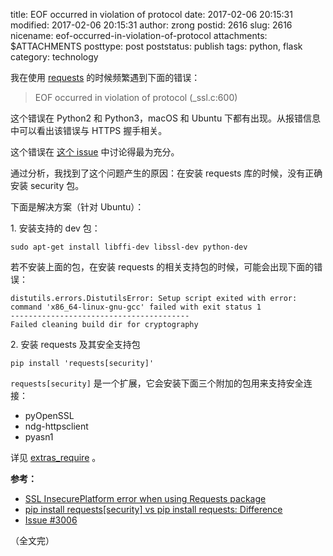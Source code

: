 title: EOF occurred in violation of protocol
date: 2017-02-06 20:15:31
modified: 2017-02-06 20:15:31
author: zrong
postid: 2616
slug: 2616
nicename: eof-occurred-in-violation-of-protocol
attachments: $ATTACHMENTS
posttype: post
poststatus: publish
tags: python, flask
category: technology

我在使用 [requests][1] 的时候频繁遇到下面的错误：

> EOF occurred in violation of protocol (_ssl.c:600)

这个错误在 Python2 和 Python3，macOS 和 Ubuntu 下都有出现。从报错信息中可以看出该错误与 HTTPS 握手相关。

这个错误在 [这个 issue][2] 中讨论得最为充分。

通过分析，我找到了这个问题产生的原因：在安装 requests 库的时候，没有正确安装 security 包。

下面是解决方案（针对 Ubuntu）： <!--more-->

1\. 安装支持的 dev 包：

```
sudo apt-get install libffi-dev libssl-dev python-dev
```

若不安装上面的包，在安装 requests 的相关支持包的时候，可能会出现下面的错误：

```
distutils.errors.DistutilsError: Setup script exited with error: command 'x86_64-linux-gnu-gcc' failed with exit status 1
----------------------------------------
Failed cleaning build dir for cryptography
```

2\. 安装 requests 及其安全支持包

```
pip install 'requests[security]'
```

`requests[security]` 是一个扩展，它会安装下面三个附加的包用来支持安全连接：

- pyOpenSSL
- ndg-httpsclient
- pyasn1

详见 [extras_require][3] 。

**参考：**

- [SSL InsecurePlatform error when using Requests package][4]
- [pip install requests[security] vs pip install requests: Difference][5]
- [Issue #3006][2]

（全文完）


[1]: https://github.com/kennethreitz/requests
[2]: https://github.com/kennethreitz/requests/issues/3006
[3]: https://github.com/kennethreitz/requests/blob/master/setup.py#L98
[4]: http://stackoverflow.com/a/29099439/1542345
[5]: http://stackoverflow.com/a/31812342/1542345

